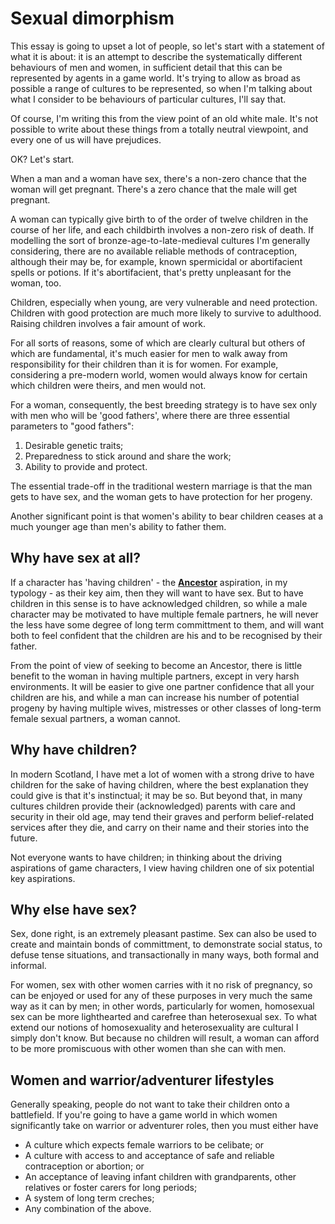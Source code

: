 # Sexual dimorphism

This essay is going to upset a lot of people, so let's start with a statement of what it is about: it is an attempt to describe the systematically different behaviours of men and women, in sufficient detail that this can be represented by agents in a game world. It's trying to allow as broad as possible a range of cultures to be represented, so when I'm talking about what I consider to be behaviours of particular cultures, I'll say that.

Of course, I'm writing this from the view point of an old white male. It's not possible to write about these things from a totally neutral viewpoint, and every one of us will have prejudices.

OK? Let's start.

When a man and a woman have sex, there's a non-zero chance that the woman will get pregnant. There's a zero chance that the male will get pregnant.

A woman can typically give birth to of the order of twelve children in the course of her life, and each childbirth involves a non-zero risk of death. If modelling the sort of bronze-age-to-late-medieval cultures I'm generally considering, there are no available reliable methods of contraception, although their may be, for example, known spermicidal or abortifacient spells or potions. If it's abortifacient, that's pretty unpleasant for the woman, too.

Children, especially when young, are very vulnerable and need protection. Children with good protection are much more likely to survive to adulthood. Raising children involves a fair amount of work.

For all sorts of reasons, some of which are clearly cultural but others of which are fundamental, it's much easier for men to walk away from responsibility for their children than it is for women. For example, considering a pre-modern world, women would always know for certain which children were theirs, and men would not.

For a woman, consequently, the best breeding strategy is to have sex only with men who will be 'good fathers', where there are three essential parameters to "good fathers":

1. Desirable genetic traits;
2. Preparedness to stick around and share the work;
3. Ability to provide and protect.

The essential trade-off in the traditional western marriage is that the man gets to have sex, and the woman gets to have protection for her progeny.

Another significant point is that women's ability to bear children ceases at a much younger age than men's ability to father them.

## Why have sex at all?

If a character has 'having children' - the [**Ancestor**](intro.html#aspirations-and-goals) aspiration, in my typology - as their key aim, then they will want to have sex. But to have children in this sense is to have acknowledged children, so while a male character may be motivated to have multiple female partners, he will never the less have some degree of long term committment to them, and will want both to feel confident that the children are his and to be recognised by their father.

From the point of view of seeking to become an Ancestor, there is little benefit to the woman in having multiple partners, except in very harsh environments. It will be easier to give one partner confidence that all your children are his, and while a man can increase his number of potential progeny by having multiple wives, mistresses or other classes of long-term female sexual partners, a woman cannot.

## Why have children?

In modern Scotland, I have met a lot of women with a strong drive to have children for the sake of having children, where the best explanation they could give is that it's instinctual; it may be so. But beyond that, in many cultures children provide their (acknowledged) parents with care and security in their old age, may tend their graves and perform belief-related services after they die, and carry on their name and their stories into the future.

Not everyone wants to have children; in thinking about the driving aspirations of game characters, I view having children one of six potential key aspirations.

## Why else have sex?

Sex, done right, is an extremely pleasant pastime. Sex can also be used to create and maintain bonds of committment, to demonstrate social status, to defuse tense situations, and transactionally in many ways, both formal and informal.

For women, sex with other women carries with it no risk of pregnancy, so can be enjoyed or used for any of these purposes in very much the same way as it can by men; in other words, particularly for women, homosexual sex can be more lighthearted and carefree than heterosexual sex. To what extend our notions of homosexuality and heterosexuality are cultural I simply don't know. But because no children will result, a woman can afford to be more promiscuous with other women than she can with men.

## Women and warrior/adventurer lifestyles

Generally speaking, people do not want to take their children onto a battlefield. If you're going to have a game world in which women significantly take on warrior or adventurer roles, then you must either have

* A culture which expects female warriors to be celibate; or
* A culture with access to and acceptance of safe and reliable contraception or abortion; or
* An acceptance of leaving infant children with grandparents, other relatives or foster carers for long periods;
* A system of long term creches;
* Any combination of the above.

